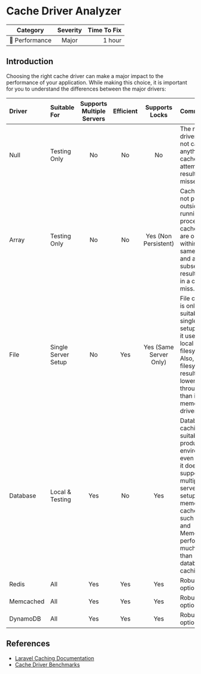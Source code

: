 # Cache Driver Analyzer

| Category       | Severity   | Time To Fix  |
| -------------  |:----------:| ------------:|
| :rocket: Performance | Major      | 1 hour       |

## Introduction

Choosing the right cache driver can make a major impact to the performance of your application. While making this choice, it is important for you to understand the differences between the major drivers:

| Driver    | Suitable For | Supports Multiple Servers  | Efficient  | Supports Locks | Comments |
| :-------- | :----------- | :-------------------------:|:----------:|:---------------:|:---------|
| Null      | Testing Only | No                         | No         | No             |  The null driver does not cache anything. All cache read attempts result in misses.    |
| Array     | Testing Only | No                         | No         | Yes (Non Persistent) |  Caches are not persisted outside the running PHP process. So, cache writes are only valid within the same request, and a subsequent result results in a cache miss.    |
| File      | Single Server Setup | No                  | Yes        | Yes (Same Server Only) |  File caching is only suitable for single server setups since it uses the local filesystem. Also, filesystem IO results in a lower throughput than in-memory drivers. |
| Database  | Local & Testing | Yes                     | No         | Yes            |  Database caching is not suitable for production environments, even though it does support multiple server setups. In-memory cache drivers such as Redis and Memcached perform much better than database caching. |
| Redis     | All          | Yes                        | Yes        | Yes            |  Robust option. |
| Memcached | All          | Yes                        | Yes        | Yes            |  Robust option. |
| DynamoDB  | All          | Yes                        | Yes        | Yes            |  Robust option. |

## References

- [Laravel Caching Documentation](https://laravel.com/docs/master/cache#configuration)
- [Cache Driver Benchmarks](https://www.georgebuckingham.com/laravel-cache-driver-performance/)